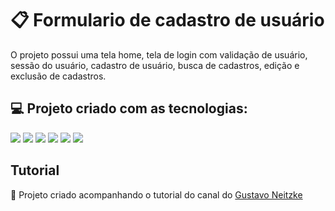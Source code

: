 # 📋 Formulario de cadastro de usuário
O projeto possui uma tela home, tela de login com validação de usuário, sessão do usuário, cadastro de usuário, busca de cadastros, edição e exclusão de cadastros.


## 💻 Projeto criado com as tecnologias:
<img src="https://img.shields.io/badge/HTML5-E34F26?style=for-the-badge&logo=html5&logoColor=white"> 
<img src="https://img.shields.io/badge/CSS3-1572B6?style=for-the-badge&logo=css3&logoColor=white"> 
<img src="https://img.shields.io/badge/JavaScript-F7DF1E?style=for-the-badge&logo=javascript&logoColor=black"> 
<img src="https://img.shields.io/badge/PHP-777BB4?style=for-the-badge&logo=php&logoColor=white"> 
<img src="https://img.shields.io/badge/Bootstrap-563D7C?style=for-the-badge&logo=bootstrap&logoColor=white">
<img src="https://img.shields.io/badge/MySQL-00000F?style=for-the-badge&logo=mysql&logoColor=white">

## Tutorial
🚀 Projeto criado acompanhando o tutorial do canal do <a href="https://www.youtube.com/watch?v=lP-XV2wXXQM&list=PLSHNk_yA5fNjoIRNHV-3FprsN3NWPcnnK">Gustavo Neitzke</a>
